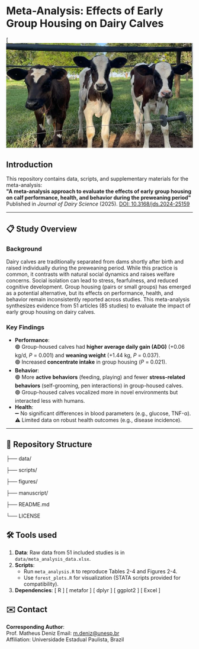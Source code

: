 # Meta-Analysis: Effects of Early Group Housing on Dairy Calves

[![Group-calves](figures/groupcalves.jpg)

## Introduction

This repository contains data, scripts, and supplementary materials for the meta-analysis:  
**"A meta-analysis approach to evaluate the effects of early group housing on calf performance, health, and behavior during the preweaning period"**  
Published in *Journal of Dairy Science* (2025). [DOI: 10.3168/jds.2024-25159](https://doi.org/10.3168/jds.2024-25159)

---

## 📋 Study Overview

### Background
Dairy calves are traditionally separated from dams shortly after birth and raised individually during the preweaning period. While this practice is common, it contrasts with natural social dynamics and raises welfare concerns. Social isolation can lead to stress, fearfulness, and reduced cognitive development. Group housing (pairs or small groups) has emerged as a potential alternative, but its effects on performance, health, and behavior remain inconsistently reported across studies. This meta-analysis synthesizes evidence from 51 articles (85 studies) to evaluate the impact of early group housing on dairy calves.

### Key Findings
- **Performance**:  
  🟢 Group-housed calves had **higher average daily gain (ADG)** (+0.06 kg/d, *P* = 0.001) and **weaning weight** (+1.44 kg, *P* = 0.037).  
  🟢 Increased **concentrate intake** in group housing (*P* = 0.021).  
- **Behavior**:  
  🟢 More **active behaviors** (feeding, playing) and fewer **stress-related behaviors** (self-grooming, pen interactions) in group-housed calves.  
  🟢 Group-housed calves vocalized more in novel environments but interacted less with humans.  
- **Health**:  
  ➖ No significant differences in blood parameters (e.g., glucose, TNF-α).  
  ⚠️ Limited data on robust health outcomes (e.g., disease incidence).  

---

## 📂 Repository Structure
├── data/

├── scripts/

├── figures/

├── manuscript/

├── README.md

└── LICENSE

## 🛠️ Tools used
1. **Data**: Raw data from 51 included studies is in `data/meta_analysis_data.xlsx`.
2. **Scripts**:
   - Run `meta_analysis.R` to reproduce Tables 2-4 and Figures 2-4.
   - Use `forest_plots.R` for visualization (STATA scripts provided for compatibility).
3. **Dependencies**: [ R ] [ metafor ] [ dplyr ] [ ggplot2 ] [ Excel ]

## ✉️ Contact
**Corresponding Author**:  
Prof. Matheus Deniz
Email: [m.deniz@unesp.br](mailto:m.deniz@unesp.br)  
Affiliation: Universidade Estadual Paulista, Brazil
